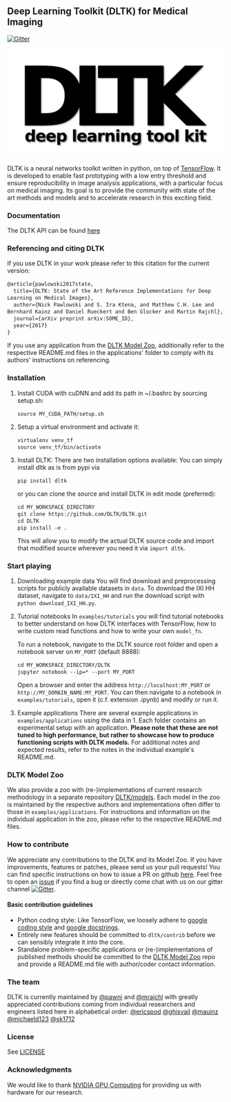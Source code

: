 ## Deep Learning Toolkit (DLTK) for Medical Imaging
[![Gitter](https://badges.gitter.im/DLTK/DLTK.svg)](https://gitter.im/DLTK/DLTK?utm_source=badge&utm_medium=badge&utm_campaign=pr-badge)

![DLTK logo](logo.png)

DLTK is a neural networks toolkit written in python, on top of [TensorFlow](https://github.com/tensorflow/tensorflow). It is developed to enable fast prototyping with a low entry threshold and ensure reproducibility in image analysis applications, with a particular focus on medical imaging. Its goal is  to provide the community with state of the art methods and models and to accelerate research in this exciting field.

### Documentation
The DLTK API can be found [here](https://dltk.github.io/)

### Referencing and citing DLTK
If you use DLTK in your work please refer to this citation for the current version:

```
@article{pawlowski2017state,
  title={DLTK: State of the Art Reference Implementations for Deep Learning on Medical Images},
  author={Nick Pawlowski and S. Ira Ktena, and Matthew C.H. Lee and Bernhard Kainz and Daniel Rueckert and Ben Glocker and Martin Rajchl},
  journal={arXiv preprint arXiv:SOME_ID},
  year={2017}
}
```

If you use any application from the [DLTK Model Zoo](https://github.com/DLTK/models), additionally refer to the respective README.md files in the applications' folder to comply with its authors' instructions on referencing.

### Installation
1. Install CUDA with cuDNN and add its path in ~/.bashrc by sourcing setup.sh:

   ```shell
   source MY_CUDA_PATH/setup.sh
   ```

2. Setup a virtual environment and activate it:

   ```shell
   virtualenv venv_tf
   source venv_tf/bin/activate
   ```

3. Install DLTK:
   There are two installation options available: You can simply install dltk as is from pypi via
   
   ```shell
   pip install dltk
   ```
   or you can clone the source and install DLTK in edit mode (preferred):

   ```shell
   cd MY_WORKSPACE_DIRECTORY
   git clone https://github.com/DLTK/DLTK.git 
   cd DLTK
   pip install -e .
   ```
   This will allow you to modify the actual DLTK source code and import that modified source wherever you need it via ```import dltk```. 


### Start playing
1. Downloading example data
   You will find download and preprocessing scripts for publicly available datasets in ```data```. To download the IXI HH dataset, navigate to ```data/IXI_HH``` and run the download script with ```python download_IXI_HH.py```.


2. Tutorial notebooks
   In ```examples/tutorials``` you will find tutorial notebooks to better understand on how DLTK interfaces with TensorFlow, how to write custom read functions and how to write your own ```model_fn```.   
   
   To run a notebook, navigate to the DLTK source root folder and open a notebook server on ```MY_PORT``` (default 8888):
   
   ```shell
   cd MY_WORKSPACE_DIRECTORY/DLTK
   jupyter notebook --ip=* --port MY_PORT
   ```

   Open a browser and enter the address ```http://localhost:MY_PORT``` or ```http://MY_DOMAIN_NAME:MY_PORT```. You can then navigate to a notebook in ```examples/tutorials```, open it (c.f. extension .ipynb) and modify or run it.

3. Example applications
   There are several example applications in ```examples/applications``` using the data in 1. Each folder contains an experimental setup with an application. **Please note that these are not tuned to high performance, but rather to showcase how to produce functioning scripts with DLTK models.** For additional notes and expected results, refer to the notes in the individual example's README.md.  

### DLTK Model Zoo
We also provide a zoo with (re-)implementations of current research methodology in a separate repository [DLTK/models](https://github.com/DLTK/models). Each model in the zoo is maintained by the respective authors and implementations often differ to those in ```examples/applications```. For instructions and information on the individual application in the zoo, please refer to the respective README.md files.

### How to contribute
We appreciate any contributions to the DLTK and its Model Zoo. If you have improvements, features or patches, please send us your pull requests! You can find specific instructions on how to issue a PR on github [here](https://help.github.com/articles/about-pull-requests/). Feel free to open an [issue](https://github.com/DLTK/DLTK/issues) if you find a bug or directly come chat with us on our gitter channel [![Gitter](https://badges.gitter.im/DLTK/DLTK.svg)](https://gitter.im/DLTK/DLTK?utm_source=badge&utm_medium=badge&utm_campaign=pr-badge).

#### Basic contribution guidelines
- Python coding style: Like TensorFlow, we loosely adhere to [google coding style](https://google.github.io/styleguide/pyguide.html) and [google docstrings](https://google.github.io/styleguide/pyguide.html#Comments).
- Entirely new features should be committed to ```dltk/contrib``` before we can sensibly integrate it into the core.
- Standalone problem-specific applications or (re-)implementations of published methods should be committed to the [DLTK Model Zoo](https://github.com/DLTK/models) repo and provide a README.md file with author/coder contact information. 
    
### The team
DLTK is currently maintained by [@pawni](https://github.com/pawni) and [@mrajchl](https://github.com/mrajchl) with greatly appreciated contributions coming from individual researchers and engineers listed here in alphabetical order: 
 [@ericspod](https://github.com/ericspod) [@ghisvail](https://github.com/ghisvail) [@mauinz](https://github.com/mauinz) [@michaeld123](https://github.com/michaeld123) [@sk1712](https://github.com/sk1712)

### License
See [LICENSE](https://github.com/DLTK/DLTK/blob/master/LICENSE)

### Acknowledgments
We would like to thank [NVIDIA GPU Computing](http://www.nvidia.com/) for providing us with hardware for our research. 
